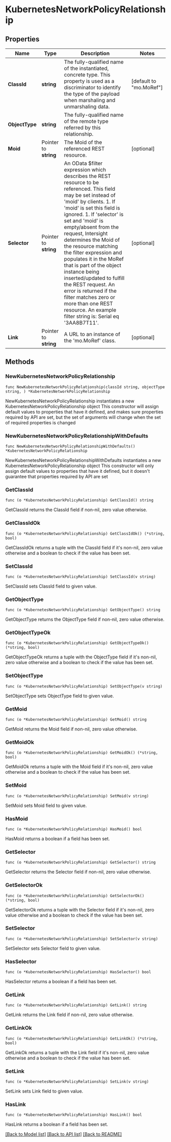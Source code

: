 # KubernetesNetworkPolicyRelationship

## Properties

Name | Type | Description | Notes
------------ | ------------- | ------------- | -------------
**ClassId** | **string** | The fully-qualified name of the instantiated, concrete type. This property is used as a discriminator to identify the type of the payload when marshaling and unmarshaling data. | [default to "mo.MoRef"]
**ObjectType** | **string** | The fully-qualified name of the remote type referred by this relationship. | 
**Moid** | Pointer to **string** | The Moid of the referenced REST resource. | [optional] 
**Selector** | Pointer to **string** | An OData $filter expression which describes the REST resource to be referenced. This field may be set instead of &#39;moid&#39; by clients. 1. If &#39;moid&#39; is set this field is ignored. 1. If &#39;selector&#39; is set and &#39;moid&#39; is empty/absent from the request, Intersight determines the Moid of the resource matching the filter expression and populates it in the MoRef that is part of the object instance being inserted/updated to fulfill the REST request. An error is returned if the filter matches zero or more than one REST resource. An example filter string is: Serial eq &#39;3AA8B7T11&#39;. | [optional] 
**Link** | Pointer to **string** | A URL to an instance of the &#39;mo.MoRef&#39; class. | [optional] 

## Methods

### NewKubernetesNetworkPolicyRelationship

`func NewKubernetesNetworkPolicyRelationship(classId string, objectType string, ) *KubernetesNetworkPolicyRelationship`

NewKubernetesNetworkPolicyRelationship instantiates a new KubernetesNetworkPolicyRelationship object
This constructor will assign default values to properties that have it defined,
and makes sure properties required by API are set, but the set of arguments
will change when the set of required properties is changed

### NewKubernetesNetworkPolicyRelationshipWithDefaults

`func NewKubernetesNetworkPolicyRelationshipWithDefaults() *KubernetesNetworkPolicyRelationship`

NewKubernetesNetworkPolicyRelationshipWithDefaults instantiates a new KubernetesNetworkPolicyRelationship object
This constructor will only assign default values to properties that have it defined,
but it doesn't guarantee that properties required by API are set

### GetClassId

`func (o *KubernetesNetworkPolicyRelationship) GetClassId() string`

GetClassId returns the ClassId field if non-nil, zero value otherwise.

### GetClassIdOk

`func (o *KubernetesNetworkPolicyRelationship) GetClassIdOk() (*string, bool)`

GetClassIdOk returns a tuple with the ClassId field if it's non-nil, zero value otherwise
and a boolean to check if the value has been set.

### SetClassId

`func (o *KubernetesNetworkPolicyRelationship) SetClassId(v string)`

SetClassId sets ClassId field to given value.


### GetObjectType

`func (o *KubernetesNetworkPolicyRelationship) GetObjectType() string`

GetObjectType returns the ObjectType field if non-nil, zero value otherwise.

### GetObjectTypeOk

`func (o *KubernetesNetworkPolicyRelationship) GetObjectTypeOk() (*string, bool)`

GetObjectTypeOk returns a tuple with the ObjectType field if it's non-nil, zero value otherwise
and a boolean to check if the value has been set.

### SetObjectType

`func (o *KubernetesNetworkPolicyRelationship) SetObjectType(v string)`

SetObjectType sets ObjectType field to given value.


### GetMoid

`func (o *KubernetesNetworkPolicyRelationship) GetMoid() string`

GetMoid returns the Moid field if non-nil, zero value otherwise.

### GetMoidOk

`func (o *KubernetesNetworkPolicyRelationship) GetMoidOk() (*string, bool)`

GetMoidOk returns a tuple with the Moid field if it's non-nil, zero value otherwise
and a boolean to check if the value has been set.

### SetMoid

`func (o *KubernetesNetworkPolicyRelationship) SetMoid(v string)`

SetMoid sets Moid field to given value.

### HasMoid

`func (o *KubernetesNetworkPolicyRelationship) HasMoid() bool`

HasMoid returns a boolean if a field has been set.

### GetSelector

`func (o *KubernetesNetworkPolicyRelationship) GetSelector() string`

GetSelector returns the Selector field if non-nil, zero value otherwise.

### GetSelectorOk

`func (o *KubernetesNetworkPolicyRelationship) GetSelectorOk() (*string, bool)`

GetSelectorOk returns a tuple with the Selector field if it's non-nil, zero value otherwise
and a boolean to check if the value has been set.

### SetSelector

`func (o *KubernetesNetworkPolicyRelationship) SetSelector(v string)`

SetSelector sets Selector field to given value.

### HasSelector

`func (o *KubernetesNetworkPolicyRelationship) HasSelector() bool`

HasSelector returns a boolean if a field has been set.

### GetLink

`func (o *KubernetesNetworkPolicyRelationship) GetLink() string`

GetLink returns the Link field if non-nil, zero value otherwise.

### GetLinkOk

`func (o *KubernetesNetworkPolicyRelationship) GetLinkOk() (*string, bool)`

GetLinkOk returns a tuple with the Link field if it's non-nil, zero value otherwise
and a boolean to check if the value has been set.

### SetLink

`func (o *KubernetesNetworkPolicyRelationship) SetLink(v string)`

SetLink sets Link field to given value.

### HasLink

`func (o *KubernetesNetworkPolicyRelationship) HasLink() bool`

HasLink returns a boolean if a field has been set.


[[Back to Model list]](../README.md#documentation-for-models) [[Back to API list]](../README.md#documentation-for-api-endpoints) [[Back to README]](../README.md)



